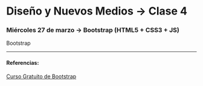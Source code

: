 # Diseño y Nuevos Medios → Clase 4  

### Miércoles 27 de marzo → Bootstrap (HTML5 + CSS3 + JS)

Bootstrap



- - - - - - 

#### Referencias:

[Curso Gratuito de Bootstrap](https://codigofacilito.com/cursos/bootstrap)

